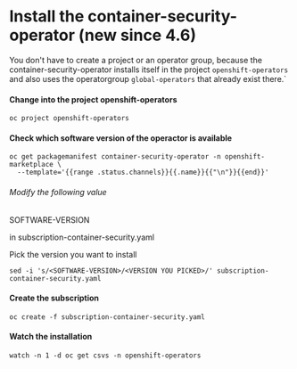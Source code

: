 # Install the container-security-operator (new since 4.6)

You don't have to create a project or an operator group, because the container-security-operator installs itself in the project `openshift-operators` and also uses the operatorgroup `global-operators` that already exist there.`

#### Change into the project openshift-operators
```
oc project openshift-operators
```

#### Check which software version of the operactor is available
```
oc get packagemanifest container-security-operator -n openshift-marketplace \
  --template='{{range .status.channels}}{{.name}}{{"\n"}}{{end}}'
  ```
###### Modify the following value
  SOFTWARE-VERSION

  in subscription-container-security.yaml

  Pick the version you want to install
  ```
  sed -i 's/<SOFTWARE-VERSION>/<VERSION YOU PICKED>/' subscription-container-security.yaml
  ```
#### Create the subscription
  ```
  oc create -f subscription-container-security.yaml
  ```

#### Watch the installation
  ```
  watch -n 1 -d oc get csvs -n openshift-operators
  ```

